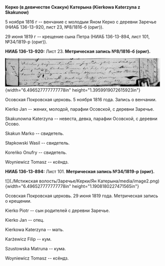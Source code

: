 **Керко (в девичестве Скакун) Катерына (Kierkowa Katerzyna z Skakunow)**

5 ноября 1816 г -- венчание с молодым Яном Керко с деревни Заречье (НИАБ
136-13-920, лист 23, №8/1816-б (ориг)).

29 июня 1819 г -- крещение сына Петра (НИАБ 136-13-894, лист 101,
№34/1819-р (ориг)).

**НИАБ 136-13-920:** Лист 23. **Метрическая запись №8/1816-б (ориг).**

![](./media/50c454b8ddfc7858a67a382efc57d83910bc3971.png){width="6.496527777777778in"
height="1.3959919072615923in"}

Осовская Покровская церковь. 5 ноября 1816 года. Запись о венчании.

Kierko Jan -- жених, молодой, парафии Осовской, с деревни Заречье.

Skakunowna Katerzyna -- невеста, девка, парафии Осовской, с деревни
Осово.

Skakun Markо -- свидетель.

Słapkowski Wasil -- свидетель.

Koreńko Onufry -- свидетель.

Woyniewicz Tomasz -- ксёндз.

**НИАБ 136-13-894:** Лист 101. **Метрическая запись №34/1819-р (ориг).**

![](./Мстижская волость/Заречье/Керки/Ян Катерына/media/image2.png){width="6.496527777777778in"
height="1.1908180227471565in"}

Осовская Покровская церковь. 29 июня 1819 года. Метрическая запись о
крещении.

Kierko Piotr -- сын родителей с деревни Заречье.

Kierko Jan -- отец.

Kierkowa Katerzyna -- мать.

Karżewicz Filip -- кум.

Szustowska Matruna -- кума.

Woyniewicz Tomasz -- ксёндз.
